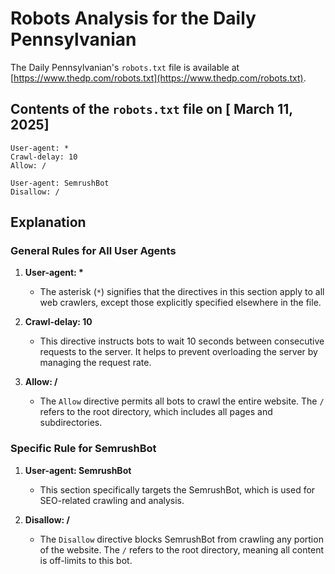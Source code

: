 # Robots Analysis for the Daily Pennsylvanian

The Daily Pennsylvanian's `robots.txt` file is available at
[https://www.thedp.com/robots.txt](https://www.thedp.com/robots.txt).

## Contents of the `robots.txt` file on [ March 11, 2025]

```
User-agent: *
Crawl-delay: 10
Allow: /

User-agent: SemrushBot
Disallow: /
```

## Explanation

### General Rules for All User Agents
1. **User-agent: \***  
   - The asterisk (`*`) signifies that the directives in this section apply to all web crawlers, except those explicitly specified elsewhere in the file.

2. **Crawl-delay: 10**  
   - This directive instructs bots to wait 10 seconds between consecutive requests to the server. It helps to prevent overloading the server by managing the request rate.

3. **Allow: /**  
   - The `Allow` directive permits all bots to crawl the entire website. The `/` refers to the root directory, which includes all pages and subdirectories.

### Specific Rule for SemrushBot
1. **User-agent: SemrushBot**  
   - This section specifically targets the SemrushBot, which is used for SEO-related crawling and analysis.

2. **Disallow: /**  
   - The `Disallow` directive blocks SemrushBot from crawling any portion of the website. The `/` refers to the root directory, meaning all content is off-limits to this bot.
